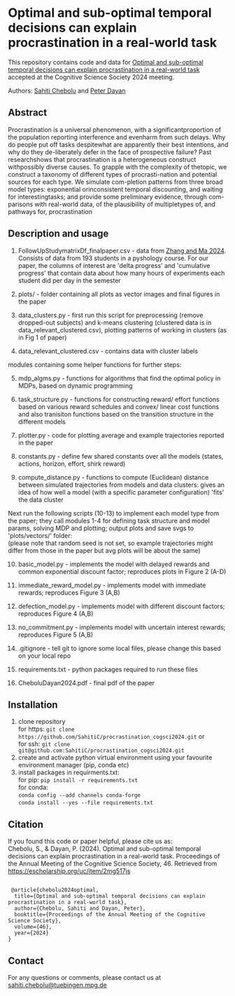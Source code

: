 # Optimal and sub-optimal temporal decisions can explain procrastination in a real-world task

This repository contains code and data for [Optimal and sub-optimal temporal decisions can explain procrastination in a real-world task](https://escholarship.org/uc/item/2mg517js) accepted at the Cognitive Science Society 2024 meeting. 

Authors: [Sahiti Chebolu](https://www.kyb.tuebingen.mpg.de/person/107410/2549) and [Peter Dayan](https://www.mpg.de/12309357/biologische-kybernetik-dayan)

## Abstract
Procrastination is a universal phenomenon, with a significantproportion of the population reporting interference and evenharm from such delays.  Why do people put off tasks despitewhat are apparently their best intentions, and why do they de-liberately defer in the face of prospective failure? Past researchshows that procrastination is a heterogeneous construct withpossibly diverse causes. To grapple with the complexity of thetopic, we construct a taxonomy of different types of procrasti-nation and potential sources for each type.  We simulate com-pletion patterns from three broad model types: exponential orinconsistent temporal discounting, and waiting for interestingtasks;  and provide some preliminary evidence, through com-parisons with real-world data,  of the plausibility of multipletypes of, and pathways for, procrastination

## Description and usage

1. FollowUpStudymatrixDf_finalpaper.csv - data from [Zhang and Ma 2024](https://www.nature.com/articles/s41598-024-65110-4). Consists of data from 193 students in a pyshology course. For our paper, the columns of interest are 'delta progress' and 'cumulative progress' that contain data about how many hours of experiments each student did per day in the semester

2. plots/ - folder containing all plots as vector images and final figures in the paper

3. data_clusters.py - first run this script for preprocessing (remove dropped-out subjects) and k-means clustering (clustered data is in data_relevant_clustered.csv), plotting patterns of working in clusters (as in Fig 1 of paper)

4. data_relevant_clustered.csv - contains data with cluster labels

modules containing some helper functions for further steps: 

5. mdp_algms.py - functions for algorithms that find the optimal policy in MDPs, based on dynamic programming 

6. task_structure.py - functions for constructing reward/ effort functions based on various reward schedules and convex/ linear cost functions
and also tranisiton functions based on the transition structure in the different models

7. plotter.py - code for plotting average and example trajectories reported in the paper

8. constants.py - define few shared constants over all the models (states, actions, horizon, effort, shirk reward)

9. compute_distance.py - functions to compute (Euclidean) distance between simulated trajectories from models and data clusters: gives an idea of how well a model 
(with a specific parameter configuration) 'fits' the data cluster

Next run the following scripts (10-13) to implement each model type from the paper; they call modules 1-4 for defining task structure and model params, solving MDP and plotting; output plots and save svgs to 'plots/vectors/' folder: \
(please note that random seed is not set, so example trajectories might differ from those in the paper but avg plots will be about the same) 

10. basic_model.py - implements the model with delayed rewards and common exponential discount factor; reproduces plots in Figure 2 (A-D)

11. immediate_reward_model.py - implements model with immediate rewards; reproduces Figure 3 (A,B)

12. defection_model.py - implements model with different discount factors; reproduces Figure 4 (A,B)

13. no_commitment.py - implements model with uncertain interest rewards; reproduces Figure 5 (A,B) 

14. .gitignore - tell git to ignore some local files, please change this based on your local repo

15. requirements.txt - python packages required to run these files

16. CheboluDayan2024.pdf - final pdf of the paper

## Installation

1. clone repository \
   for https: `git clone https://github.com/SahitiC/procrastination_cogsci2024.git` or \
   for ssh: `git clone git@github.com:SahitiC/procrastination_cogsci2024.git`
2. create and activate python virtual environment using your favourite environment manager (pip, conda etc)
3. install packages in requirments.txt: \
   for pip: `pip install -r requirements.txt`\
   for conda: \
   `conda config --add channels conda-forge` \
   `conda install --yes --file requirements.txt` 

## Citation

If you found this code or paper helpful, please cite us as:\
Chebolu, S., & Dayan, P. (2024). Optimal and sub-optimal temporal decisions can explain procrastination in a real-world task. Proceedings of the Annual Meeting of the Cognitive Science Society, 46. Retrieved from <https://escholarship.org/uc/item/2mg517js> 

<code>
 @article{chebolu2024optimal, 
  title={Optimal and sub-optimal temporal decisions can explain procrastination in a real-world task}, 
  author={Chebolu, Sahiti and Dayan, Peter}, 
  booktitle={Proceedings of the Annual Meeting of the Cognitive Science Society}, 
  volume={46}, 
  year={2024} 
}
</code>

## Contact

For any questions or comments, please contact us at <sahiti.chebolu@tuebingen.mpg.de>

   


